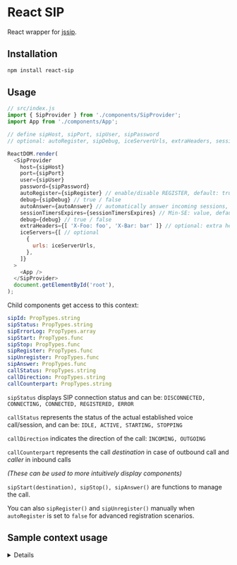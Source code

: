 React SIP
=========

React wrapper for [jssip](https://github.com/versatica/JsSIP).

Installation
-----

```bash
npm install react-sip
```


Usage
-----

```js
// src/index.js
import { SipProvider } from './components/SipProvider';
import App from './components/App';

// define sipHost, sipPort, sipUser, sipPassword
// optional: autoRegister, sipDebug, iceServerUrls, extraHeaders, sessionTimersExpires, autoAnswer

ReactDOM.render(
  <SipProvider
    host={sipHost}
    port={sipPort}
    user={sipUser}
    password={sipPassword}
    autoRegister={sipRegister} // enable/disable REGISTER, default: true, see jssip.ua option `register`
    debug={sipDebug} // true / false
    autoAnswer={autoAnswer} // automatically answer incoming sessions, default: false
    sessionTimersExpires={sessionTimersExpires} // Min-SE: value, default set to 120, not 90
    debug={debug} // true / false
    extraHeaders={[ 'X-Foo: foo', 'X-Bar: bar' ]} // optional: extra headers
    iceServers={[ // optional
      {
        urls: iceServerUrls,
      },
    ]}
  >
    <App />
  </SipProvider>
  document.getElementById('root'),
);
```

Child components get access to this context:

```yaml
sipId: PropTypes.string
sipStatus: PropTypes.string
sipErrorLog: PropTypes.array
sipStart: PropTypes.func
sipStop: PropTypes.func
sipRegister: PropTypes.func
sipUnregister: PropTypes.func
sipAnswer: PropTypes.func
callStatus: PropTypes.string
callDirection: PropTypes.string
callCounterpart: PropTypes.string
```

`sipStatus` displays SIP connection status and can be: `DISCONNECTED, CONNECTING, CONNECTED, REGISTERED, ERROR`

`callStatus` represents the status of the actual established voice call/session, and can be: `IDLE, ACTIVE, STARTING, STOPPING`

`callDirection` indicates the direction of the call: `INCOMING, OUTGOING`

`callCounterpart` represents the call _destination_ in case of outbound call and _caller_ in inbound calls

_(These can be used to more intuitively display components)_

`sipStart(destination), sipStop(), sipAnswer()` are functions to manage the call.

You can also `sipRegister()` and `sipUnregister()` manually when `autoRegister` is set to `false` for advanced registration scenarios.

Sample context usage
---

<details>

```js
import React, { Component } from 'react';
import PropTypes from 'prop-types';
import styled from 'styled-components';
import RaisedButton from 'material-ui/RaisedButton';
import TextField from 'material-ui/TextField';
import { withState, compose, withHandlers, getContext, withPropsOnChange } from 'recompose';
import { CALL_STATUS_IDLE,
  CALL_STATUS_STARTING,
  CALL_STATUS_ACTIVE,
  CALL_STATUS_STOPPING,
  CALL_DIRECTION_INCOMING,
  CALL_DIRECTION_OUTGOING } from 'react-sip';

const Wrapper = styled.div`background:yellow`;
const InputContainer = styled.div`background:green`;
const ButtonContainer = styled.div`background:red`;

const DialController = ({
  onStartButtonClick,
  onStopButtonClick,
  onAnswerButtonClick,
  startButtonDisabled,
  stopButtonDisabled,
  answerButtonDisabled,
  destinationText,
  onDestinationTextChange,
}) => (
  <Wrapper >
<h1>Zvonilka.</h1>
<InputContainer>
<TextField
      hintText="Number"
      value = {destinationText}
      onChange = {onDestinationTextChange}
    />
</InputContainer>
<ButtonContainer>

<RaisedButton label="Call" disabled={startButtonDisabled} onClick={onStartButtonClick}/>
<RaisedButton label="Answer" disabled={answerButtonDisabled} onClick={onAnswerButtonClick}/>
<RaisedButton label="Stop" disabled={stopButtonDisabled} onClick={onStopButtonClick}/>

</ButtonContainer>
</Wrapper>
);

export default compose (
  withState('destinationText', 'setDestinationText', '42'),
  getContext({
    sipStart: PropTypes.func,
    sipAnswer: PropTypes.func,
    sipStop: PropTypes.func,
    callStatus: PropTypes.string,
    callDirection: PropTypes.string,
  }),
  withPropsOnChange(
    ['callStatus', 'callDirection'],
    ({ callStatus, callDirection }) => ({
      startButtonDisabled: callStatus != CALL_STATUS_IDLE,
      stopButtonDisabled: callStatus != CALL_STATUS_ACTIVE && callStatus != CALL_STATUS_STARTING,
      answerButtonDisabled: callStatus != CALL_STATUS_STARTING || callDirection != CALL_DIRECTION_INCOMING,
    })
),
  withHandlers({
    onDestinationTextChange: ({setDestinationText}) => (e) => setDestinationText(e.currentTarget.value),
    onStopButtonClick: ({sipStop}) => (e) => sipStop(),
    onStartButtonClick: ({sipStart, destinationText}) => (e) => sipStart(destinationText),
    onAnswerButtonClick: ({sipAnswer}) => (e) => sipAnswer(),
  }),
)(DialController);
```
</details>
